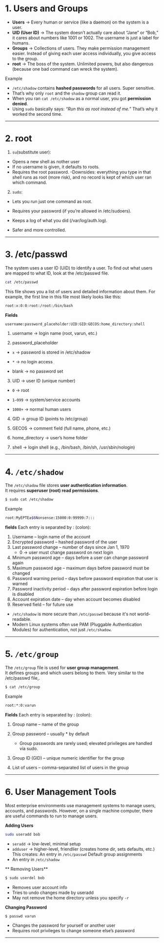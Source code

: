 # 1. Users and Groups


* **Users** → Every human or service (like a daemon) on the system is a user.
* **UID (User ID)** → The system doesn’t actually care about “Jane” or “Bob,” it cares about numbers like 1001 or 1002. The username is just a label for humans.
* **Groups** → Collections of users. They make permission management easier. Instead of giving each user access individually, you give access to the group.
* **root** → The boss of the system. Unlimited powers, but also dangerous (because one bad command can wreck the system).

Example

* `/etc/shadow` contains **hashed passwords** for all users. Super sensitive.
* That’s why only `root` and the `shadow` group can read it.
* When you ran `cat /etc/shadow` as a normal user, you got **permission denied**.
* Using `sudo` basically says: *“Run this as root instead of me.”* That’s why it worked the second time.

---
# 2. root
1. `su`(substitute user):
- Opens a new shell as nother user
- If no username is given, it defaults to roots.
- Requires the root password.
-Downsides: everything you type in that shell runs as root (more risk), and no record is kept of which user ran which command.

2. `sudo`:
- Lets you run just one command as root.

- Requires your password (if you’re allowed in /etc/sudoers).
- Keeps a log of what you did (/var/log/auth.log).
- Safer and more controlled.

---
# 3. /etc/passwd
The system uses a user ID (UID) to identify a user. To find out what users are mapped to what ID, look at the /etc/passwd file.

```bash
cat /etc/passwd
```
This file shows you a list of users and detailed information about them. For example, the first line in this file most likely looks like this:
```bash
root:x:0:0:root:/root:/bin/bash
```
**Fields**
```bash
username:password_placeholder:UID:GID:GECOS:home_directory:shell
```
1. username → login name (root, varun, etc.)

2. password_placeholder

- `x` → password is stored in /etc/shadow

- `*` → no login access

- blank → no password set

3. UID → user ID (unique number)

- `0` → root

- `1–999` → system/service accounts

- `1000+` → normal human users

4. GID → group ID (points to /etc/group)

5. GECOS → comment field (full name, phone, etc.)

6. home_directory → user’s home folder

7. shell → login shell (e.g., /bin/bash, /bin/sh, /usr/sbin/nologin)

---
# 4. `/etc/shadow`
The `/etc/shadow` file stores **user authentication information**.  
It requires **superuser (root) read permissions**.

```bash
$ sudo cat /etc/shadow
```
Example
```bash
root:MyEPTEa$6Nonsense:15000:0:99999:7:::
```
**fields**
Each entry is separated by : (colon):
1. Username – login name of the account
2. Encrypted password – hashed password of the user
3. Last password change – number of days since Jan 1, 1970
   - 0 → user must change password on next login
4. Minimum password age – days before a user can change password again
5. Maximum password age – maximum days before password must be changed
6. Password warning period – days before password expiration that user is warned
7. Password inactivity period – days after password expiration before login is disabled
8. Account expiration date – day when account becomes disabled
9. Reserved field – for future use

- `/etc/shadow` is more secure than `/etc/passwd` because it's not world-readable.
- Modern Linux systems often use PAM (Pluggable Authentication Modules) for authentication, not just `/etc/shadow`.

---
# 5. `/etc/group`

The `/etc/group` file is used for **user group management**.  
It defines groups and which users belong to them.
Very similar to the /etc/passwd file,.
```bash
$ cat /etc/group
```
Example
```bash
root:*:0:varun
```
**Fields**
Each entry is separated by : (colon):
1. Group name – name of the group
2. Group password – usually * by default
   - Group passwords are rarely used; elevated privileges are handled via sudo.

3. Group ID (GID) – unique numeric identifier for the group

4. List of users – comma-separated list of users in the group

---
# 6. User Management Tools
Most enterprise environments use management systems to manage users, accounts, and passwords. However, on a single machine computer, there are useful commands to run to manage users.

**Adding Users**
```bash
sudo useradd bob
```
- `seradd` → low-level, minimal setup
- `adduser` → higher-level, friendlier (creates home dir, sets defaults, etc.)
This creates:
An entry in `/etc/passwd`
Default group assignments
- An entry in `/etc/shadow`


** Removing Users**
```bash
$ sudo userdel bob
```
- Removes user account info
- Tries to undo changes made by useradd
- May not remove the home directory unless you specify `-r`

**Changing Password**
```bash
$ passwd varun
```
- Changes the password for yourself or another user
- Requires root privileges to change someone else’s password

---
